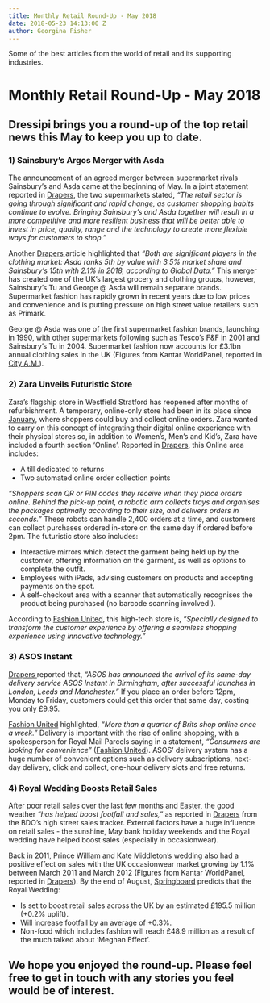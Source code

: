```yaml
---
title: Monthly Retail Round-Up - May 2018
date: 2018-05-23 14:13:00 Z
author: Georgina Fisher
---
```


Some of the best articles from the world of retail and its supporting industries.

# Monthly Retail Round-Up - May 2018

## Dressipi brings you a round-up of the top retail news this May to keep you up to date.

### 1) Sainsbury’s Argos Merger with Asda

The announcement of an agreed merger between supermarket rivals Sainsbury’s and Asda came at the beginning of May. In a joint statement reported in [Drapers](https://www.drapersonline.com/7030149.article?utm_source=newsletter&utm_medium=email&utm_campaign=DR_EditorialNewsletters.Reg:%20Send%20-%20Daily%20News&mkt_tok=eyJpIjoiTXpReFpHVTJaakl4TURVMyIsInQiOiJ2V2hkTWNsd3lNdnNaekN4dWs2K1NKa0xIVGdXeHFsZTJ3TEhUdUNmNXpxNUFoYnZJdWpHK0ZReFJoSHZ6bDN5U1wvSmJnQ1pwTlNmQ0Q2MWkxRTJCTzZjMlYxQ2oxSEM1a1FHMURNbWFJZzV5RTN2cEc0Y1VDeXJnZlZwTHJrT3cifQ%3D%3D), the two supermarkets stated, *“The retail sector is going through significant and rapid change, as customer shopping habits continue to evolve. Bringing Sainsbury’s and Asda together will result in a more competitive and more resilient business that will be better able to invest in price, quality, range and the technology to create more flexible ways for customers to shop.”*

Another [Drapers ](https://www.drapersonline.com/7030171.article?utm_source=newsletter&utm_medium=email&utm_campaign=DR_EditorialNewsletters.Reg:%20Send%20-%20Daily%20News&mkt_tok=eyJpIjoiWldWa1pXRTVaalk1TnpSayIsInQiOiJHbDJBYnBlK1F4SkVyOXNZaXpTbmhudzdRVmNcL2hqd09NTk5uMTh4TVFudzFvQllaVGxDY21ySEdHM0ZTdkZiUVU2aVA2bHMwQmFOcUhxTHlqQVo0cUVKOHBuTmR3RmdMVXB2UjNaRDdLT2pEZWZ5VHFjZGFKdW1weUVubUtiRDEifQ%3D%3D)article highlighted that *“Both are significant players in the clothing market: Asda ranks 5th by value with 3.5% market share and Sainsbury’s 15th with 2.1% in 2018, according to Global Data.”* This merger has created one of the UK’s largest grocery and clothing groups, however, Sainsbury’s Tu and George @ Asda will remain separate brands. Supermarket fashion has rapidly grown in recent years due to low prices and convenience and is putting pressure on high street value retailers such as Primark. 

George @ Asda was one of the first supermarket fashion brands, launching in 1990, with other supermarkets following such as Tesco’s F&F in 2001 and Sainsbury’s Tu in 2004. Supermarket fashion now accounts for £3.1bn annual clothing sales in the UK (Figures from Kantar WorldPanel, reported in [City A.M.](http://www.cityam.com/274427/suits-you-supermarket-fashion-turning-heads-uk-)).

### 2) Zara Unveils Futuristic Store

Zara’s flagship store in Westfield Stratford has reopened after months of refurbishment. A temporary, online-only store had been in its place since [January](https://dressipi.com/blog/monthly-retail-round-up-january-2018/), where shoppers could buy and collect online orders. Zara wanted to carry on this concept of integrating their digital online experience with their physical stores so, in addition to Women’s, Men’s and Kid’s, Zara have included a fourth section ‘Online’. Reported in [Drapers](https://www.drapersonline.com/7030402.article?utm_source=newsletter&utm_medium=email&utm_campaign=DR_EditorialNewsletters.Reg:%20Send%20-%20Daily%20News&mkt_tok=eyJpIjoiT0dOak56a3laRGxsWkdVMiIsInQiOiJiZlwvcXI0TnBkTlVJK2N6TGRXbHk0akVCanczTCtBb0RcL2dRQ0pydkVlbCs4VDdhZnhBRG1yN3RQWHRIR0NtZCtSQ1F5V3JHQmh3Umhjc3d0XC8yYnBqcXJ0cXRsNVhtNDFJR3RLU1wvdmVrRmN4Uklrb0p0bDRzd093QTg0S2YxZkIifQ%3D%3D), this Online area includes:

* A till dedicated to returns
* Two automated online order collection points 

*“Shoppers scan QR or PIN codes they receive when they place orders online. Behind the pick-up point, a robotic arm collects trays and organises the packages optimally according to their size, and delivers orders in seconds.”* These robots can handle 2,400 orders at a time, and customers can collect purchases ordered in-store on the same day if ordered before 2pm. The futuristic store also includes:

* Interactive mirrors which detect the garment being held up by the customer, offering information on the garment, as well as options to complete the outfit.
* Employees with iPads, advising customers on products and accepting payments on the spot.
* A self-checkout area with a scanner that automatically recognises the product being purchased (no barcode scanning involved!).

According to [Fashion United](https://fashionunited.uk/news/retail/inditex-opens-the-zara-store-of-tomorrow-at-westfield-stratford/2018051729700), this high-tech store is, *“Specially designed to transform the customer experience by offering a seamless shopping experience using innovative technology.”*

### 3) ASOS Instant

[Drapers ](https://www.drapersonline.com/7030354.article?utm_source=newsletter&utm_medium=email&utm_campaign=DR_EditorialNewsletters.Reg:%20Send%20-%20Daily%20News&mkt_tok=eyJpIjoiTnpCbU16WmxNVEZsTnpObSIsInQiOiJieDhYd2JnV2ZRWlZMaFB3ellTUTZSUWdqU05cL3UyS2F6bnhqenRTVU81NnhCTDBJM0RJMEdUVVdWRG0xOWRHU243WlwvYjVrQ0Vpand5SXRjXC9maVZOb3lvYUNzXC9IRk5uUGxncXZ3aVlacCtaVHlESUxaMGE5ekpjbGNadW1yTUgifQ%3D%3D)reported that, *“ASOS has announced the arrival of its same-day delivery service ASOS Instant in Birmingham, after successful launches in London, Leeds and Manchester.”* If you place an order before 12pm, Monday to Friday, customers could get this order that same day, costing you only £9.95.

[Fashion United](https://fashionunited.uk/news/retail/more-than-a-quarter-of-brits-shop-online-once-a-week/2018051529632?utm_source=FashionUnited+UK+Trade+Journal&utm_campaign=91a871624e-EMAIL_CAMPAIGN_2018_05_15&utm_medium=email&utm_term=0_18295b0d8e-91a871624e-151222577) highlighted, *“More than a quarter of Brits shop online once a week.”* Delivery is important with the rise of online shopping, with a spokesperson for Royal Mail Parcels saying in a statement, *“Consumers are looking for convenience”* ([Fashion United](https://fashionunited.uk/news/retail/more-than-a-quarter-of-brits-shop-online-once-a-week/2018051529632?utm_source=FashionUnited+UK+Trade+Journal&utm_campaign=91a871624e-EMAIL_CAMPAIGN_2018_05_15&utm_medium=email&utm_term=0_18295b0d8e-91a871624e-151222577)). ASOS’ delivery system has a huge number of convenient options such as delivery subscriptions, next-day delivery, click and collect, one-hour delivery slots and free returns.

### 4) Royal Wedding Boosts Retail Sales

After poor retail sales over the last few months and [Easter](https://dressipi.com/blog/monthly-retail-round-up-april-2018/), the good weather *“has helped boost footfall and sales,”* as reported in [Drapers](https://www.drapersonline.com/news/fashion-sales-boosted-by-good-weather/7030412.article?search=https%3a%2f%2fwww.drapersonline.com%2fsearcharticles%3fqsearch%3d1%26keywords%3dweather) from the BDO’s high street sales tracker. External factors have a huge influence on retail sales - the sunshine, May bank holiday weekends and the Royal wedding have helped boost sales (especially in occasionwear).

Back in 2011, Prince William and Kate Middleton’s wedding also had a positive effect on sales with the UK occasionwear market growing by 1.1% between March 2011 and March 2012 (Figures from Kantar WorldPanel, reported in [Drapers](https://www.drapersonline.com/news/women-are-seeking-that-special-something/5036257.article)). By the end of August, [Springboard](https://www.spring-board.info/review-download/royal-wedding-footfall-sales-forecast-2018) predicts that the Royal Wedding: 

* Is set to boost retail sales across the UK by an estimated £195.5 million (+0.2% uplift).
* Will increase footfall by an average of +0.3%.
* Non-food which includes fashion will reach £48.9 million as a result of the much talked about ‘Meghan Effect’.

## We hope you enjoyed the round-up. Please feel free to get in touch with any stories you feel would be of interest. 
